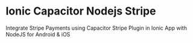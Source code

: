# Ionic Capacitor Nodejs Stripe
 Integrate Stripe Payments using Capacitor Stripe Plugin in Ionic App with NodeJS for Android & iOS
